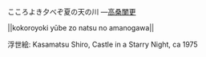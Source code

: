 こころよき夕べぞ夏の天の川
—[高桑闌更](https://ja.wikipedia.org/wiki/高桑闌更)

||kokoroyoki yūbe zo natsu no amanogawa||

浮世絵: Kasamatsu Shiro, Castle in a Starry Night, ca 1975